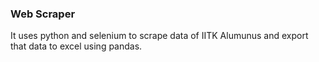 ### Web Scraper
It uses python and selenium to scrape data of IITK Alumunus and export that data to excel using pandas.
